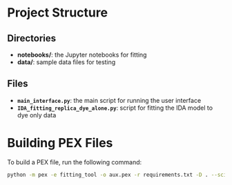 # Project Structure

## Directories

- **notebooks/**: the Jupyter notebooks for fitting
- **data/**: sample data files for testing


## Files
- **`main_interface.py`**: the main script for running the user interface
- **`IDA_fitting_replica_dye_alone.py`**: script for fitting the IDA model to dye only data

# Building PEX Files
To build a PEX file, run the following command:
```bash
python -m pex -e fitting_tool -o aux.pex -r requirements.txt -D . --scie eager
```

